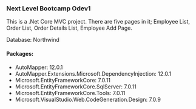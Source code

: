 ### Next Level Bootcamp Odev1

This is a .Net Core MVC project. There are five pages in it; Employee List, Order List, Order Details List, Employee Add Page.

Database: Northwind

#### Packages:
- AutoMapper: 12.0.1
- AutoMapper.Extensions.Microsoft.DependencyInjection: 12.0.1
- Microsoft.EntityFrameworkCore: 7.0.11
- Microsoft.EntityFrameworkCore.SqlServer: 7.0.11
- Microsoft.EntityFrameworkCore.Tools: 7.0.11
- Microsoft.VisualStudio.Web.CodeGeneration.Design: 7.0.9
